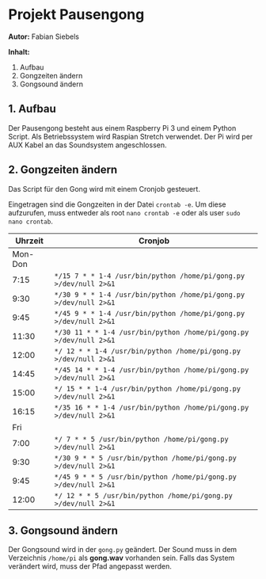 # Projekt Pausengong

**Autor:** Fabian Siebels

**Inhalt:**
 1. Aufbau
 2. Gongzeiten ändern
 3. Gongsound ändern

## 1. Aufbau

Der Pausengong besteht aus einem Raspberry Pi 3 und einem Python Script. Als Betriebssystem wird Raspian Stretch verwendet.
Der Pi wird per AUX Kabel an das Soundsystem angeschlossen.
## 2. Gongzeiten ändern

Das Script für den Gong wird mit einem Cronjob gesteuert.

Eingetragen sind die Gongzeiten in der Datei `crontab -e`.
Um diese aufzurufen, muss entweder als root `nano crontab -e` oder als user `sudo nano crontab`.

| Uhrzeit | Cronjob |
|--|--|
|Mon-Don||
| 7:15 | `*/15 7 * * 1-4 /usr/bin/python /home/pi/gong.py >/dev/null 2>&1` |
| 9:30 | `*/30 9 * * 1-4 /usr/bin/python /home/pi/gong.py >/dev/null 2>&1` |
| 9:45 | `*/45 9 * * 1-4 /usr/bin/python /home/pi/gong.py >/dev/null 2>&1` |
|11:30 | `*/30 11 * * 1-4 /usr/bin/python /home/pi/gong.py >/dev/null 2>&1`|
|12:00 |`*/ 12 * * 1-4 /usr/bin/python /home/pi/gong.py >/dev/null 2>&1`|
|14:45 |`*/45 14 * * 1-4 /usr/bin/python /home/pi/gong.py >/dev/null 2>&1`|
|15:00 |`*/ 15 * * 1-4 /usr/bin/python /home/pi/gong.py >/dev/null 2>&1`|
|16:15 |`*/35 16 * * 1-4 /usr/bin/python /home/pi/gong.py >/dev/null 2>&1`|
|Fri||
|7:00 |`*/ 7 * * 5 /usr/bin/python /home/pi/gong.py >/dev/null 2>&1`|
|9:30 |`*/30 9 * * 5 /usr/bin/python /home/pi/gong.py >/dev/null 2>&1`|
|9:45 |`*/45 9 * * 5 /usr/bin/python /home/pi/gong.py >/dev/null 2>&1`| 
|12:00 |`*/ 12 * * 5 /usr/bin/python /home/pi/gong.py >/dev/null 2>&1`|   

## 3. Gongsound ändern

Der Gongsound wird in der `gong.py` geändert. Der Sound muss in dem Verzeichnis `/home/pi` als **gong.wav** vorhanden sein. Falls das System verändert wird, muss der Pfad angepasst werden.

